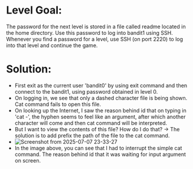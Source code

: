 
# Level Goal:

The password for the next level is stored in a file called readme located in the home directory. Use this password to log into bandit1 using SSH. Whenever you find a password for a level, use SSH (on port 2220) to log into that level and continue the game.

# Solution: 

  * First exit as the current user 'bandit0' by using exit command and then connect to the bandit1, using password obtained in level 0.
  * On logging in, we see that only a dashed character file is being shown. Cat command fails to open this file.
  * On looking up the Internet, I saw the reason behind id that on typing in 'cat -', the hyphen seems to feel like an argument, after which another character will come and then cat command will be interpreted.
  * But I want to view the contents of this file? How do I do that? -> The solution is to add prefix the path of the file to the cat command.
  * ![Screenshot from 2025-07-07 23-33-27](https://github.com/user-attachments/assets/d9f2d8d0-a12b-431c-b5eb-2770520bff73)
  * In the image above, you can see that I had to interrupt the simple cat command. The reason behind id that it was waiting for input argument on screen.
